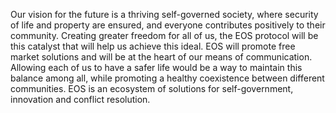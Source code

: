 Our vision for the future is a thriving self-governed society, where security of life and property are ensured, and everyone contributes positively to their community. Creating greater freedom for all of us, the EOS protocol will be this catalyst that will help us achieve this ideal. EOS will promote free market solutions and will be at the heart of our means of communication. Allowing each of us to have a safer life would be a way to maintain this balance among all, while promoting a healthy coexistence between different communities. EOS is an ecosystem of solutions for self-government, innovation and conflict resolution.
